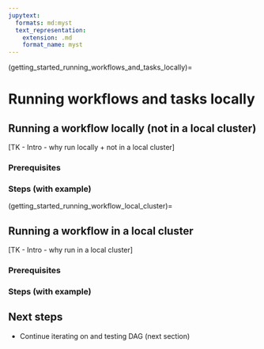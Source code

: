 ```yaml
---
jupytext:
  formats: md:myst
  text_representation:
    extension: .md
    format_name: myst
---
```


(getting_started_running_workflows_and_tasks_locally)=

# Running workflows and tasks locally

## Running a workflow locally (not in a local cluster)

[TK - Intro - why run locally + not in a local cluster]

### Prerequisites

### Steps (with example)

(getting_started_running_workflow_local_cluster)=

## Running a workflow in a local cluster

[TK - Intro - why run in a local cluster]

### Prerequisites

### Steps (with example)

## Next steps

* Continue iterating on and testing DAG (next section)
